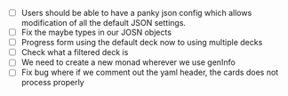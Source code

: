 - [ ] Users should be able to have a panky json config which allows modification
  of all the default JSON settings.
- [ ] Fix the maybe types in our JOSN objects
- [ ] Progress form using the default deck now to using multiple decks
- [ ] Check what a filtered deck is
- [ ] We need to create a new monad wherever we use genInfo
- [ ] Fix bug where if we comment out the yaml header, the cards does not
  process properly

